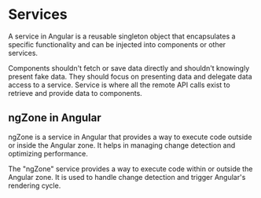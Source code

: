# Services

A service in Angular is a reusable singleton object that encapsulates a specific functionality and can be injected into components or other services.

Components shouldn't fetch or save data directly and shouldn't knowingly present fake data. They should focus on presenting data and delegate data access to a service. Service is where all the remote API calls exist to retrieve and provide data to components.

## ngZone in Angular

ngZone is a service in Angular that provides a way to execute code outside or inside the Angular zone. It helps in managing change detection and optimizing
performance.

The "ngZone" service provides a way to execute code within or outside the Angular zone. It is used to handle change detection and trigger Angular's rendering cycle.
